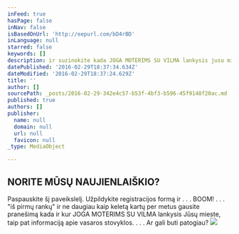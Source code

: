 ```yaml
---
inFeed: true
hasPage: false
inNav: false
isBasedOnUrl: 'http://eepurl.com/bD4rBD'
inLanguage: null
starred: false
keywords: []
description: ir suzinokite kada JOGA MOTERIMS SU VILMA lankysis jusu mieste ir vasaros stovyklos data.
datePublished: '2016-02-29T18:37:34.634Z'
dateModified: '2016-02-29T18:37:24.629Z'
title: ''
author: []
sourcePath: _posts/2016-02-29-342e4c57-b53f-4bf3-b596-45f9148f20ac.md
published: true
authors: []
publisher:
  name: null
  domain: null
  url: null
  favicon: null
_type: MediaObject

---
```

## NORITE MŪSŲ NAUJIENLAIŠKIO?

Paspauskite šį paveikslelį. Užpildykite registracijos formą ir . . . BOOM! . . . "iš pirmų rankų" ir ne daugiau kaip keletą kartų per metus gausite pranešimą kada ir kur JOGA MOTERIMS SU VILMA lankysis Jūsų mieste, taip pat informaciją apie vasaros stovyklos. . . . Ar gali buti patogiau?
![](https://s3-us-west-2.amazonaws.com/the-grid-img/p/53b8c5fb61512b94411687493ce4a53208bd2c44.jpg)